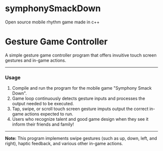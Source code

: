 # symphonySmackDown
Open source mobile rhythm game made in c++

# Gesture Game Controller

A simple gesture game controller program that offers invuitive touch screen gestures and in-game actions.

---

### Usage

1. Compile and run the program for the mobile game "Symphony Smack Down".
2. Game loop continuously detects gesture inputs and processes the output needed to be executed.
3. Tap, swipe, or scroll touch screen gesture imputs output the correct in-game actions expected to run.
4. Users who recognize talent and good game design when they see it inform their friends and family!

---

**Note:** This program implements swipe gestures (such as up, down, left, and right), haptic feedback, and various other in-game actions.
